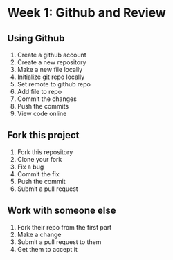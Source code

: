 # Week 1: Github and Review

## Using Github

1. Create a github account
2. Create a new repository
3. Make a new file locally
4. Initialize git repo locally
5. Set remote to github repo
6. Add file to repo
7. Commit the changes
8. Push the commits
9. View code online

## Fork this project

1. Fork this repository
2. Clone your fork
3. Fix a bug
4. Commit the fix
5. Push the commit
6. Submit a pull request

## Work with someone else

1. Fork their repo from the first part
2. Make a change
3. Submit a pull request to them
4. Get them to accept it
